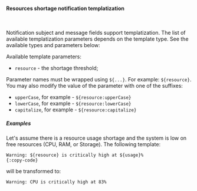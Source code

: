 #### Resources shortage notification templatization

<div class="divider"></div>
<br/>

Notification subject and message fields support templatization.
The list of available templatization parameters depends on the template type.
See the available types and parameters below:

Available template parameters:

* `resource` - the shortage threshold;

Parameter names must be wrapped using `${...}`. For example: `${resource}`.
You may also modify the value of the parameter with one of the suffixes:

* `upperCase`, for example - `${resource:upperCase}`
* `lowerCase`, for example - `${resource:lowerCase}`
* `capitalize`, for example - `${resource:capitalize}`

<div class="divider"></div>

##### Examples

Let's assume there is a resource usage shortage and the system is low on free resources (CPU, RAM, or Storage).
The following template:

```text
Warning: ${resource} is critically high at ${usage}%
{:copy-code}
```

will be transformed to:

```text
Warning: CPU is critically high at 83%
```

<br>
<br>
